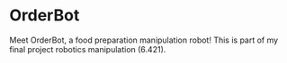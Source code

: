# OrderBot

Meet OrderBot, a food preparation manipulation robot! This is part of my final project robotics manipulation (6.421). 
